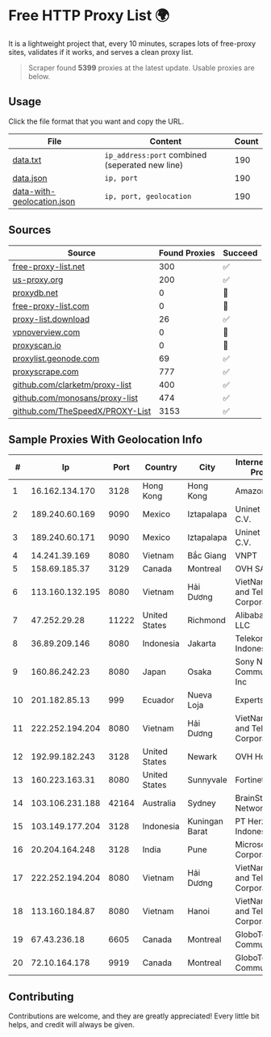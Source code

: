 
# Free HTTP Proxy List 🌍

It is a lightweight project that, every 10 minutes, scrapes lots of free-proxy sites, validates if it works, and serves a clean proxy list.


> Scraper found **5399** proxies at the latest update. Usable proxies are below.

## Usage

Click the file format that you want and copy the URL.


|File|Content|Count|
|----|-------|-----|
|[data.txt](https://raw.githubusercontent.com/themiralay/Proxy-List-World/master/data.txt)|`ip_address:port` combined (seperated new line)|190|
|[data.json](https://raw.githubusercontent.com/themiralay/Proxy-List-World/master/data.json)|`ip, port`|190|
|[data-with-geolocation.json](https://raw.githubusercontent.com/themiralay/Proxy-List-World/master/data-with-geolocation.json)|`ip, port, geolocation`|190|

## Sources

|Source|Found Proxies|Succeed|
|------|-------------|-------|
|[free-proxy-list.net](https://free-proxy-list.net)|300|✅|
|[us-proxy.org](https://www.us-proxy.org)|200|✅|
|[proxydb.net](http://proxydb.net)|0|🚫|
|[free-proxy-list.com](https://free-proxy-list.com/?page=&port=&type%5B%5D=http&type%5B%5D=https&up_time=0&search=Search)|0|🚫|
|[proxy-list.download](https://www.proxy-list.download/HTTP)|26|✅|
|[vpnoverview.com](https://vpnoverview.com/privacy/anonymous-browsing/free-proxy-servers)|0|🚫|
|[proxyscan.io](https://www.proxyscan.io)|0|🚫|
|[proxylist.geonode.com](https://proxylist.geonode.com/api/proxy-list?limit=300&page=1&sort_by=lastChecked&sort_type=desc&protocols=http,https)|69|✅|
|[proxyscrape.com](https://api.proxyscrape.com/v2/?request=displayproxies&protocol=http&timeout=10000&country=all&ssl=all&anonymity=all)|777|✅|
|[github.com/clarketm/proxy-list](https://raw.githubusercontent.com/clarketm/proxy-list/master/proxy-list-raw.txt)|400|✅|
|[github.com/monosans/proxy-list](https://raw.githubusercontent.com/monosans/proxy-list/main/proxies/http.txt)|474|✅|
|[github.com/TheSpeedX/PROXY-List](https://raw.githubusercontent.com/TheSpeedX/PROXY-List/master/http.txt)|3153|✅|


## Sample Proxies With Geolocation Info

|#|Ip|Port|Country|City|Internet Service Provider|
|-|--|----|-------|----|-------------------------|
|1|16.162.134.170|3128|Hong Kong|Hong Kong|Amazon.com|
|2|189.240.60.169|9090|Mexico|Iztapalapa|Uninet S.A. de C.V.|
|3|189.240.60.171|9090|Mexico|Iztapalapa|Uninet S.A. de C.V.|
|4|14.241.39.169|8080|Vietnam|Bắc Giang|VNPT|
|5|158.69.185.37|3129|Canada|Montreal|OVH SAS|
|6|113.160.132.195|8080|Vietnam|Hải Dương|VietNam Post and Telecom Corporation|
|7|47.252.29.28|11222|United States|Richmond|Alibaba.com LLC|
|8|36.89.209.146|8080|Indonesia|Jakarta|Telekomunikasi Indonesia|
|9|160.86.242.23|8080|Japan|Osaka|Sony Network Communications Inc|
|10|201.182.85.13|999|Ecuador|Nueva Loja|Expertservi S.A.|
|11|222.252.194.204|8080|Vietnam|Hải Dương|VietNam Post and Telecom Corporation|
|12|192.99.182.243|3128|United States|Newark|OVH Hosting|
|13|160.223.163.31|8080|United States|Sunnyvale|Fortinet Inc.|
|14|103.106.231.188|42164|Australia|Sydney|BrainStorm Network|
|15|103.149.177.204|3128|Indonesia|Kuningan Barat|PT Herza Digital Indonesia|
|16|20.204.164.248|3128|India|Pune|Microsoft Corporation|
|17|222.252.194.204|8080|Vietnam|Hải Dương|VietNam Post and Telecom Corporation|
|18|113.160.184.87|8080|Vietnam|Hanoi|VietNam Post and Telecom Corporation|
|19|67.43.236.18|6605|Canada|Montreal|GloboTech Communications|
|20|72.10.164.178|9919|Canada|Montreal|GloboTech Communications|



## Contributing

Contributions are welcome, and they are greatly appreciated! Every
little bit helps, and credit will always be given.

